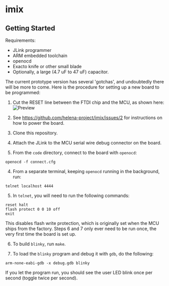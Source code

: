 # imix

## Getting Started

Requirements: 
- JLink programmer 
- ARM embedded toolchain
- openocd
- Exacto knife or other small blade
- Optionally, a large (4.7 uF to 47 uF) capacitor.

The current prototype version has several 'gotchas', and undoubtedly there will be more to come.
Here is the procedure for setting up a new board to be programmed:

1. Cut the RESET line between the FTDI chip and the MCU, as shown here:
![Preview](https://github.com/helena-project/imix/blob/master/cut_reset.png)

2. See https://github.com/helena-project/imix/issues/2 for instructions on how to power the board.

3. Clone this repository. 
4. Attach the JLink to the MCU serial wire debug connector on the board.
4. From the `code` directory, connect to the board with `openocd`:
  ```
  openocd -f connect.cfg
  ```

4. From a separate terminal, keeping `openocd` running in the background, run:
  ```
  telnet localhost 4444
  ```

5. In `telnet`, you will need to run the following commands:
  ```
  reset halt
  flash protect 0 0 10 off
  exit
  ```
  This disables flash write protection, which is originally set when the MCU ships from the factory. Steps 6 and 7 only ever need to be run once, the very first time the board is set up.

6. To build `blinky`, run `make`.

6. To load the `blinky` program and debug it with `gdb`, do the following:
  ```
  arm-none-eabi-gdb -x debug.gdb blinky
  ```

If you let the program run, you should see the user LED blink once per second (toggle twice per second).
